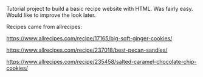 Tutorial project to build a basic recipe website with HTML.
Was fairly easy. Would like to improve the look later.

Recipes came from allrecipes:

https://www.allrecipes.com/recipe/17165/big-soft-ginger-cookies/

https://www.allrecipes.com/recipe/237018/best-pecan-sandies/

https://www.allrecipes.com/recipe/235458/salted-caramel-chocolate-chip-cookies/